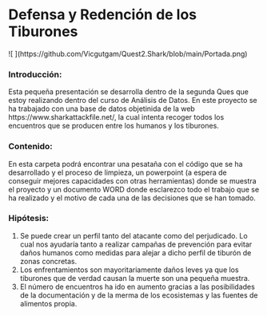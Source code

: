 
<h1>Defensa y Redención de los Tiburones</h1>
![ ](https://github.com/Vicgutgam/Quest2.Shark/blob/main/Portada.png)

<h3>Introducción: </h3>
Esta pequeña presentación se desarrolla dentro de la segunda Ques que estoy realizando dentro del curso de Análisis de Datos. En este proyecto se ha trabajado con una base de datos objetinida de la web https://www.sharkattackfile.net/, la cual intenta recoger todos los encuentros que se producen entre los humanos y los tiburones.

<h3>Contenido: </h3>
En esta carpeta podrá encontrar una pesataña con el código que se ha desarrollado y el proceso de limpieza, un powerpoint (a espera de conseguir mejores capacidades con otras herramientas) donde se muestra el proyecto y un documento WORD donde esclarezco todo el trabajo que se ha realizado y el motivo de cada una de las decisiones que se han tomado.

<h3>Hipótesis: </h3>

1.	Se puede crear un perfil tanto del atacante como del perjudicado. Lo cual nos ayudaría tanto a realizar campañas de prevención para evitar daños humanos como medidas para alejar a dicho perfil de tiburón de zonas concretas. 
2.	Los enfrentamientos son mayoritariamente daños leves ya que los tiburones que de verdad causan la muerte son una pequeña muestra.
3.	El número de encuentros ha ido en aumento gracias a las posibilidades de la documentación y de la merma de los ecosistemas y las fuentes de alimentos propia.
